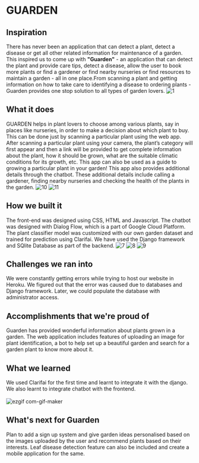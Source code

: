 # GUARDEN
## Inspiration
There has never been an application that can detect a plant, detect a disease or get all other related information for maintenance of a garden. This inspired us to come up with **"Guarden"** - an application that can detect the plant and provide care tips, detect a disease, allow the user to book more plants or find a gardener or find nearby nurseries or find resources to maintain a garden - all in one place.From scanning a plant and getting information on how to take care to identifying a disease to ordering plants - Guarden provides one stop solution to all types of garden lovers.
![1](https://user-images.githubusercontent.com/55526452/122676253-f22d0d00-d1fa-11eb-96a5-d882abd68092.png)

## What it does
GUARDEN helps in plant lovers to choose among various plants, say in places like nurseries, in order to make a decision about which plant to buy. This can be done just by scanning a particular plant using the web app. After scanning a particular plant using your camera, the plant’s category will first appear and then a link will be provided to get complete information about the plant, how it should be grown, what are the suitable climatic conditions for its growth, etc. This app can also be used as a guide to growing a particular plant in your garden! This app also provides additional details through the chatbot. These additional details include calling a gardener, finding nearby nurseries and checking the health of the plants in the garden.
![10](https://user-images.githubusercontent.com/55526452/122676312-3c15f300-d1fb-11eb-9d58-1e4ef342c5d5.png)
![11](https://user-images.githubusercontent.com/55526452/122676316-40daa700-d1fb-11eb-95f3-e3bedbd5db13.png)

## How we built it
The front-end was designed using CSS, HTML and Javascript. The chatbot was designed with Dialog Flow, which is a part of Google Cloud Platform. The plant classifier model was customized with our own garden dataset and trained for prediction using Clarifai. We have used the Django framework and SQlite Database as part of the backend.
![7](https://user-images.githubusercontent.com/55526452/122676325-4a640f00-d1fb-11eb-8763-5111012212df.png)
![8](https://user-images.githubusercontent.com/55526452/122676332-5354e080-d1fb-11eb-8319-06167ae2c6e8.png)
![9](https://user-images.githubusercontent.com/55526452/122676338-564fd100-d1fb-11eb-9c51-3be978f39e7b.png)


## Challenges we ran into
We were constantly getting errors while trying to host our website in Heroku. We figured out that the error was caused due to databases and Django framework. Later, we could populate the database with administrator access.
## Accomplishments that we're proud of
Guarden has provided wonderful information about plants grown in a garden.  The web application includes features of uploading an image for plant identification, a bot to help set up a beautiful garden and search for a garden plant to know more about it.   
## What we learned
We used Clarifai for the first time and learnt to integrate it with the django. We also learnt to integrate chatbot with the frontend. <br><br>
![ezgif com-gif-maker](https://user-images.githubusercontent.com/60786451/122676042-be9db300-d1f9-11eb-9953-3f25a036b6e2.gif)

## What's next for Guarden
Plan to add a sign up system and give garden ideas personalised based on the images uploaded by the user and recommend plants based on their interests. Leaf disease detection feature can also be included and create a mobile application for the same.
